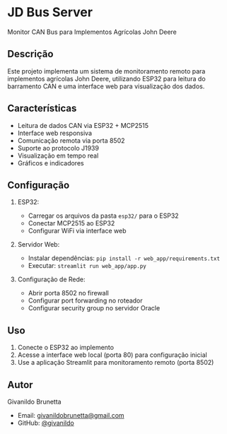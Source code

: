 # JD Bus Server

Monitor CAN Bus para Implementos Agrícolas John Deere

## Descrição

Este projeto implementa um sistema de monitoramento remoto para implementos agrícolas John Deere, utilizando ESP32 para leitura do barramento CAN e uma interface web para visualização dos dados.

## Características

- Leitura de dados CAN via ESP32 + MCP2515
- Interface web responsiva
- Comunicação remota via porta 8502
- Suporte ao protocolo J1939
- Visualização em tempo real
- Gráficos e indicadores

## Configuração

1. ESP32:
   - Carregar os arquivos da pasta `esp32/` para o ESP32
   - Conectar MCP2515 ao ESP32
   - Configurar WiFi via interface web

2. Servidor Web:
   - Instalar dependências: `pip install -r web_app/requirements.txt`
   - Executar: `streamlit run web_app/app.py`

3. Configuração de Rede:
   - Abrir porta 8502 no firewall
   - Configurar port forwarding no roteador
   - Configurar security group no servidor Oracle

## Uso

1. Conecte o ESP32 ao implemento
2. Acesse a interface web local (porta 80) para configuração inicial
3. Use a aplicação Streamlit para monitoramento remoto (porta 8502)

## Autor

Givanildo Brunetta
- Email: givanildobrunetta@gmail.com
- GitHub: [@givanildo](https://github.com/givanildo) 
